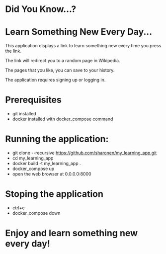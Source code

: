 # Did You Know...?

# Learn Something New Every Day...

This application displays a link to learn something new every time you press the link. 

The link will redirect you to a random page in Wikipedia.

The pages that you like, you can save to your history.

The application requires signing up or logging in.

# Prerequisites
* git installed
* docker installed with docker_compose command

# Running the application:
* git clone --recursive https://github.com/sharonen/my_learning_app.git
* cd my_learning_app
* docker build -t my_learning_app .
* docker_compose up
* open the web browser at 0.0.0.0:8000

# Stoping the application
* ctrl+c
* docker_compose down


# Enjoy and learn something new every day!
 